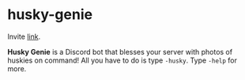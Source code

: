 # husky-genie

Invite [link](https://discord.com/oauth2/authorize?client_id=750052151094673508&scope=bot).

**Husky Genie** is a Discord bot that blesses your server with photos of huskies on command! All you have to do is type `-husky`. Type `-help` for more.
